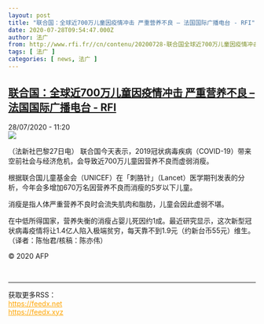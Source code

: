```yaml
---
layout: post
title: "联合国：全球近700万儿童因疫情冲击 严重营养不良 – 法国国际广播电台 - RFI"
date: 2020-07-28T09:54:47.000Z
author: 法广
from: http://www.rfi.fr//cn/contenu/20200728-联合国全球近700万儿童因疫情冲击-严重营养不良
tags: [ 法广 ]
categories: [ news, 法广 ]
---
```

<!--1595930087000-->
[联合国：全球近700万儿童因疫情冲击 严重营养不良 – 法国国际广播电台 - RFI](http://www.rfi.fr//cn/contenu/20200728-%E8%81%94%E5%90%88%E5%9B%BD%E5%85%A8%E7%90%83%E8%BF%91700%E4%B8%87%E5%84%BF%E7%AB%A5%E5%9B%A0%E7%96%AB%E6%83%85%E5%86%B2%E5%87%BB-%E4%B8%A5%E9%87%8D%E8%90%A5%E5%85%BB%E4%B8%8D%E8%89%AF)
------

<div>
<div>28/07/2020 - 11:20</div><img src="https://s.rfi.fr/media/display/cf2a62c6-d0b6-11ea-b778-005056a98db9/w:310/p:16x9/int0012b.200728172002.jpg"><div class="t-content__body u-clearfix"><div class="m-interstitial"></div><p>（法新社巴黎27日电）    联合国今天表示，2019冠状病毒疾病（COVID-19）带来空前社会与经济危机，会导致近700万儿童因营养不良而虚弱消瘦。</p><p>    根据联合国儿童基金会（UNICEF）在「刺胳针」（Lancet）医学期刊发表的分析，今年会多增加670万名因营养不良而消瘦的5岁以下儿童。</p><p>    消瘦是指人体严重营养不良时会流失肌肉和脂肪，儿童会因此虚弱不堪。</p><p>    在中低所得国家，营养失衡的消瘦占婴儿死因约1成。最近研究显示，这次新型冠状病毒疫情将让1.4亿人陷入极端贫穷，每天靠不到1.9元（约新台币55元）维生。（译者：陈怡君/核稿：陈亦伟）</p><p class="t-copyright">© 2020 AFP</p>        </div><br><hr><div>获取更多RSS：<br><a href="https://feedx.net" style="color:orange" target="_blank">https://feedx.net</a> <br><a href="https://feedx.xyz" style="color:orange" target="_blank">https://feedx.xyz</a><br></div>
</div>

